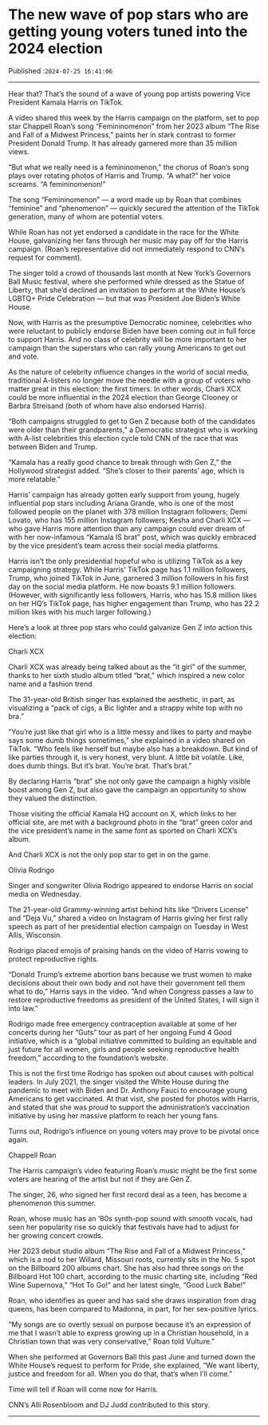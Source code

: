 # The new wave of pop stars who are getting young voters tuned into the 2024 election

Published :`2024-07-25 16:41:06`

---

Hear that? That’s the sound of a wave of young pop artists powering Vice President Kamala Harris on TikTok.

A video shared this week by the Harris campaign on the platform, set to pop star Chappell Roan’s song “Femininomenon” from her 2023 album “The Rise and Fall of a Midwest Princess,” paints her in stark contrast to former President Donald Trump. It has already garnered more than 35 million views.

“But what we really need is a femininomenon,” the chorus of Roan’s song plays over rotating photos of Harris and Trump. “A what?” her voice screams. “A femininomenon!”

The song “Femininomenon” — a word made up by Roan that combines “feminine” and “phenomenon” — quickly secured the attention of the TikTok generation, many of whom are potential voters.

While Roan has not yet endorsed a candidate in the race for the White House, galvanizing her fans through her music may pay off for the Harris campaign. (Roan’s representative did not immediately respond to CNN’s request for comment).

The singer told a crowd of thousands last month at New York’s Governors Ball Music festival, where she performed while dressed as the Statue of Liberty, that she’d declined an invitation to perform at the White House’s LGBTQ+ Pride Celebration — but that was President Joe Biden’s White House.

Now, with Harris as the presumptive Democratic nominee, celebrities who were reluctant to publicly endorse Biden have been coming out in full force to support Harris. And no class of celebrity will be more important to her campaign than the superstars who can rally young Americans to get out and vote.

As the nature of celebrity influence changes in the world of social media, traditional A-listers no longer move the needle with a group of voters who matter great in this election: the first timers. In other words, Charli XCX could be more influential in the 2024 election than George Clooney or Barbra Streisand (both of whom have also endorsed Harris).

“Both campaigns struggled to get to Gen Z because both of the candidates were older than their grandparents,” a Democratic strategist who is working with A-list celebrities this election cycle told CNN of the race that was between Biden and Trump.

“Kamala has a really good chance to break through with Gen Z,” the Hollywood strategist added. “She’s closer to their parents’ age, which is more relatable.”

Harris’ campaign has already gotten early support from young, hugely influential pop stars including Ariana Grande, who is one of the most followed people on the planet with 378 million Instagram followers; Demi Lovato, who has 155 million Instagram followers; Kesha and Charli XCX — who gave Harris more attention than any campaign could ever dream of with her now-infamous “Kamala IS brat” post, which was quickly embraced by the vice president’s team across their social media platforms.

Harris isn’t the only presidential hopeful who is utilizing TikTok as a key campaigning strategy. While Harris’ TikTok page has 1.1 million followers, Trump, who joined TikTok in June, garnered 3 million followers in his first day on the social media platform. He now boasts 9.1 million followers. (However, with significantly less followers, Harris, who has 15.8 million likes on her HQ’s TikTok page, has higher engagement than Trump, who has 22.2 million likes with his much larger following.)

Here’s a look at three pop stars who could galvanize Gen Z into action this election:

Charli XCX

Charli XCX was already being talked about as the “it girl” of the summer, thanks to her sixth studio album titled “brat,” which inspired a new color name and a fashion trend.

The 31-year-old British singer has explained the aesthetic, in part, as visualizing a “pack of cigs, a Bic lighter and a strappy white top with no bra.”

“You’re just like that girl who is a little messy and likes to party and maybe says some dumb things sometimes,” she explained in a video shared on TikTok. “Who feels like herself but maybe also has a breakdown. But kind of like parties through it, is very honest, very blunt. A little bit volatile. Like, does dumb things. But it’s brat. You’re brat. That’s brat.”

By declaring Harris “brat” she not only gave the campaign a highly visible boost among Gen Z, but also gave the campaign an opportunity to show they valued the distinction.

Those visiting the official Kamala HQ account on X, which links to her official site, are met with a background photo in the “brat” green color and the vice president’s name in the same font as sported on Charli XCX’s album.

And Charli XCX is not the only pop star to get in on the game.

Olivia Rodrigo

Singer and songwriter Olivia Rodrigo appeared to endorse Harris on social media on Wednesday.

The 21-year-old Grammy-winning artist behind hits like “Drivers License” and “Deja Vu,” shared a video on Instagram of Harris giving her first rally speech as part of her presidential election campaign on Tuesday in West Allis, Wisconsin.

Rodrigo placed emojis of praising hands on the video of Harris vowing to protect reproductive rights.

“Donald Trump’s extreme abortion bans because we trust women to make decisions about their own body and not have their government tell them what to do,” Harris says in the video. “And when Congress passes a law to restore reproductive freedoms as president of the United States, I will sign it into law.”

Rodrigo made free emergency contraception available at some of her concerts during her “Guts” tour as part of her ongoing Fund 4 Good initiative, which is a “global initiative committed to building an equitable and just future for all women, girls and people seeking reproductive health freedom,” according to the foundation’s website.

This is not the first time Rodrigo has spoken out about causes with poltical leaders. In July 2021, the singer visited the White House during the pandemic to meet with Biden and Dr. Anthony Fauci to encourage young Americans to get vaccinated. At that visit, she posted for photos with Harris, and stated that she was proud to support the administration’s vaccination initiative by using her massive platform to reach her young fans.

Turns out, Rodrigo’s influence on young voters may prove to be pivotal once again.

Chappell Roan

The Harris campaign’s video featuring Roan’s music might be the first some voters are hearing of the artist but not if they are Gen Z.

The singer, 26, who signed her first record deal as a teen, has become a phenomenon this summer.

Roan, whose music has an ‘80s synth-pop sound with smooth vocals, had seen her popularity rise so quickly that festivals have had to adjust for her growing concert crowds.

Her 2023 debut studio album “The Rise and Fall of a Midwest Princess,” which is a nod to her Willard, Missouri roots, currently sits in the No. 5 spot on the Billboard 200 albums chart. She has also had three songs on the Billboard Hot 100 chart, according to the music charting site, including “Red Wine Supernova,” “Hot To Go!” and her latest single, “Good Luck Babe!”

Roan, who identifies as queer and has said she draws inspiration from drag queens, has been compared to Madonna, in part, for her sex-positive lyrics.

“My songs are so overtly sexual on purpose because it’s an expression of me that I wasn’t able to express growing up in a Christian household, in a Christian town that was very conservative,” Roan told Vulture.”

When she performed at Governors Ball this past June and turned down the White House’s request to perform for Pride, she explained, “We want liberty, justice and freedom for all. When you do that, that’s when I’ll come.”

Time will tell if Roan will come now for Harris.

CNN’s Alli Rosenbloom and DJ Judd contributed to this story.

---

